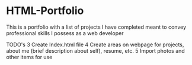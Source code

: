 # HTML-Portfolio
 This is a portfolio with a list of projects I have completed meant to convey professional skills I possess as a web developer

TODO's
3 Create Index.html file
4 Create areas on webpage for projects, about me (brief description about self), resume, etc.
5 Import photos and other items for use
